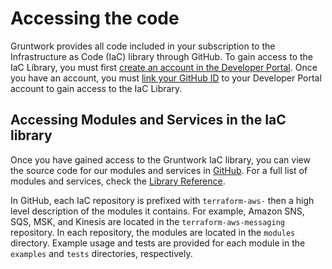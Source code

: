 # Accessing the code

Gruntwork provides all code included in your subscription to the Infrastructure as Code (IaC) library through GitHub. To gain access to the IaC Library, you must first [create an account in the Developer Portal](/2.0/docs/overview/getting-started/create-account). Once you have an account, you must [link your GitHub ID](/2.0/docs/overview/getting-started/link-github-id) to your Developer Portal account to gain access to the IaC Library.

## Accessing Modules and Services in the IaC library

Once you have gained access to the Gruntwork IaC library, you can view the source code for our modules and services in [GitHub](https://github.com/orgs/gruntwork-io/repositories). For a full list of modules and services, check the [Library Reference](/2.0/reference/library/index).

In GitHub, each IaC repository is prefixed with `terraform-aws-` then a high level description of the modules it contains. For example, Amazon SNS, SQS, MSK, and Kinesis are located in the `terraform-aws-messaging` repository. In each repository, the modules are located in the `modules` directory. Example usage and tests are provided for each module in the `examples` and `tests` directories, respectively.